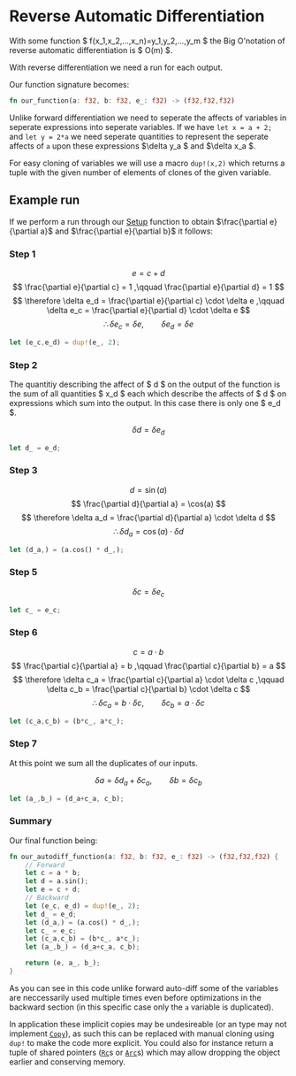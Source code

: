 <link rel="stylesheet" href="https://cdn.jsdelivr.net/npm/katex@0.10.0/dist/katex.min.css" integrity="sha384-9eLZqc9ds8eNjO3TmqPeYcDj8n+Qfa4nuSiGYa6DjLNcv9BtN69ZIulL9+8CqC9Y" crossorigin="anonymous">
<script src="https://cdn.jsdelivr.net/npm/katex@0.10.0/dist/katex.min.js"                  integrity="sha384-K3vbOmF2BtaVai+Qk37uypf7VrgBubhQreNQe9aGsz9lB63dIFiQVlJbr92dw2Lx" crossorigin="anonymous"></script>
<script src="https://cdn.jsdelivr.net/npm/katex@0.10.0/dist/contrib/auto-render.min.js"    integrity="sha384-kmZOZB5ObwgQnS/DuDg6TScgOiWWBiVt0plIRkZCmE6rDZGrEOQeHM5PcHi+nyqe" crossorigin="anonymous"></script>
<script>
    document.addEventListener("DOMContentLoaded", function() {
        renderMathInElement(document.body, {
            delimiters: [
                {left: "$$", right: "$$", display: true},
                {left: "\\(", right: "\\)", display: false},
                {left: "$", right: "$", display: false},
                {left: "\\[", right: "\\]", display: true}
            ]
        });
    });
</script>

# Reverse Automatic Differentiation

With some function $ f(x_1,x_2,...,x_n)=y_1,y_2,...,y_m $ the Big O'notation of reverse automatic differentiation is $ O(m) $.

With reverse differentiation we need a run for each output.

Our function signature becomes:

```rust
fn our_function(a: f32, b: f32, e_: f32) -> (f32,f32,f32)
```

Unlike forward differentiation we need to seperate the affects of variables in seperate expressions into seperate variables. If we have `let x = a + 2;` and `let y = 2*a` we need seperate quantities to represent the seperate affects of `a` upon these expressions $\delta y_a $ and $\delta x_a $.

For easy cloning of variables we will use a macro `dup!(x,2)` which returns a tuple with the given number of elements of clones of the given variable.

## Example run

If we perform a run through our [Setup](./chapter_0.md) function to obtain $\frac{\partial e}{\partial a}$ and $\frac{\partial e}{\partial b}$ it follows:

### Step 1
$$ e = c + d $$
$$ 
    \frac{\partial e}{\partial c} = 1
    ,\qquad
    \frac{\partial e}{\partial d} = 1 
$$
$$ \therefore 
    \delta e_d = \frac{\partial e}{\partial c} \cdot \delta e
    ,\qquad
    \delta e_c = \frac{\partial e}{\partial d} \cdot \delta e 
$$
$$ \therefore 
    \delta e_c = \delta e 
    ,\qquad 
    \delta e_d = \delta e 
$$
```rust
let (e_c,e_d) = dup!(e_, 2);
```
### Step 2
The quantitiy describing the affect of $ d $ on the output of the function is the sum of all quantities $ x_d $ each which describe the affects of $ d $ on expressions which sum into the output. In this case there is only one $ e_d $.

$$ \delta d = \delta e_d $$
```rust
let d_ = e_d;
```

### Step 3
$$ d = \sin(a) $$
$$ \frac{\partial d}{\partial a} = \cos(a) $$
$$ \therefore 
    \delta a_d = \frac{\partial d}{\partial a} \cdot \delta d
$$
$$ \therefore 
    \delta d_a = \cos(a) \cdot \delta d
$$
```rust
let (d_a,) = (a.cos() * d_,);
```

### Step 5
$$ \delta c = \delta e_c $$
```rust
let c_ = e_c;
```

### Step 6
$$ c = a \cdot b $$
$$ 
    \frac{\partial c}{\partial a} = b
    ,\qquad
    \frac{\partial c}{\partial b} = a 
$$
$$ \therefore 
    \delta c_a = \frac{\partial c}{\partial a} \cdot \delta c
    ,\qquad
    \delta c_b = \frac{\partial c}{\partial b} \cdot \delta c
$$
$$ \therefore 
    \delta c_a = b \cdot \delta c 
    ,\qquad 
    \delta c_b = a \cdot \delta c
$$
```rust
let (c_a,c_b) = (b*c_, a*c_);
```
### Step 7

At this point we sum all the duplicates of our inputs.

$$ 
    \delta a = \delta d_a + \delta c_a
    ,\qquad 
    \delta b = \delta c_b
$$
```rust
let (a_,b_) = (d_a+c_a, c_b);
```

### Summary

Our final function being:
```rust
fn our_autodiff_function(a: f32, b: f32, e_: f32) -> (f32,f32,f32) {
    // Forward
    let c = a * b;
    let d = a.sin();
    let e = c + d;
    // Backward
    let (e_c, e_d) = dup!(e_, 2);
    let d_ = e_d;
    let (d_a,) = (a.cos() * d_,);
    let c_ = e_c;
    let (c_a,c_b) = (b*c_, a*c_);
    let (a_,b_) = (d_a+c_a, c_b);

    return (e, a_, b_);
}
```

As you can see in this code unlike forward auto-diff some of the variables are neccessarily used multiple times even before optimizations in the backward section (in this specific case only the `a` variable is duplicated).

In application these implicit copies may be undesireable (or an type may not implement [`Copy`](https://doc.rust-lang.org/std/marker/trait.Copy.html)), as such this can be replaced with manual cloning using `dup!` to make the code more explicit. You could also for instance return a tuple of shared pointers ([`Rc`](https://doc.rust-lang.org/std/rc/struct.Rc.html)s or [`Arc`](https://doc.rust-lang.org/std/sync/struct.Arc.html)s) which may allow dropping the object earlier and conserving memory.